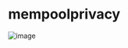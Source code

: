 # mempoolprivacy

![image](https://user-images.githubusercontent.com/94559964/174421048-5c1635fb-e43a-4e42-9e27-d1b25534d18a.png)


